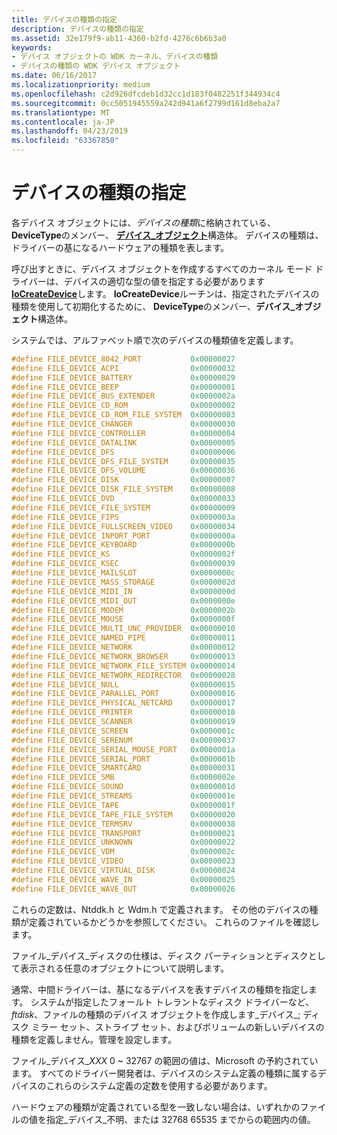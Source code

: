 ```yaml
---
title: デバイスの種類の指定
description: デバイスの種類の指定
ms.assetid: 32e179f9-ab11-4360-b2fd-4276c6b6b3a0
keywords:
- デバイス オブジェクトの WDK カーネル、デバイスの種類
- デバイスの種類の WDK デバイス オブジェクト
ms.date: 06/16/2017
ms.localizationpriority: medium
ms.openlocfilehash: c2d926dfcdeb1d32cc1d183f0482251f344934c4
ms.sourcegitcommit: 0cc5051945559a242d941a6f2799d161d8eba2a7
ms.translationtype: MT
ms.contentlocale: ja-JP
ms.lasthandoff: 04/23/2019
ms.locfileid: "63367850"
---
```

# <a name="specifying-device-types"></a>デバイスの種類の指定





各デバイス オブジェクトには、*デバイスの種類*に格納されている、 **DeviceType**のメンバー、 [**デバイス\_オブジェクト**](https://msdn.microsoft.com/library/windows/hardware/ff543147)構造体。 デバイスの種類は、ドライバーの基になるハードウェアの種類を表します。

呼び出すときに、デバイス オブジェクトを作成するすべてのカーネル モード ドライバーは、デバイスの適切な型の値を指定する必要があります[ **IoCreateDevice**](https://msdn.microsoft.com/library/windows/hardware/ff548397)します。 **IoCreateDevice**ルーチンは、指定されたデバイスの種類を使用して初期化するために、 **DeviceType**のメンバー、**デバイス\_オブジェクト**構造体。

システムでは、アルファベット順で次のデバイスの種類値を定義します。

```cpp
#define FILE_DEVICE_8042_PORT           0x00000027
#define FILE_DEVICE_ACPI                0x00000032
#define FILE_DEVICE_BATTERY             0x00000029
#define FILE_DEVICE_BEEP                0x00000001
#define FILE_DEVICE_BUS_EXTENDER        0x0000002a
#define FILE_DEVICE_CD_ROM              0x00000002
#define FILE_DEVICE_CD_ROM_FILE_SYSTEM  0x00000003
#define FILE_DEVICE_CHANGER             0x00000030
#define FILE_DEVICE_CONTROLLER          0x00000004
#define FILE_DEVICE_DATALINK            0x00000005
#define FILE_DEVICE_DFS                 0x00000006
#define FILE_DEVICE_DFS_FILE_SYSTEM     0x00000035
#define FILE_DEVICE_DFS_VOLUME          0x00000036
#define FILE_DEVICE_DISK                0x00000007
#define FILE_DEVICE_DISK_FILE_SYSTEM    0x00000008
#define FILE_DEVICE_DVD                 0x00000033
#define FILE_DEVICE_FILE_SYSTEM         0x00000009
#define FILE_DEVICE_FIPS                0x0000003a
#define FILE_DEVICE_FULLSCREEN_VIDEO    0x00000034
#define FILE_DEVICE_INPORT_PORT         0x0000000a
#define FILE_DEVICE_KEYBOARD            0x0000000b
#define FILE_DEVICE_KS                  0x0000002f
#define FILE_DEVICE_KSEC                0x00000039
#define FILE_DEVICE_MAILSLOT            0x0000000c
#define FILE_DEVICE_MASS_STORAGE        0x0000002d
#define FILE_DEVICE_MIDI_IN             0x0000000d
#define FILE_DEVICE_MIDI_OUT            0x0000000e
#define FILE_DEVICE_MODEM               0x0000002b
#define FILE_DEVICE_MOUSE               0x0000000f
#define FILE_DEVICE_MULTI_UNC_PROVIDER  0x00000010
#define FILE_DEVICE_NAMED_PIPE          0x00000011
#define FILE_DEVICE_NETWORK             0x00000012
#define FILE_DEVICE_NETWORK_BROWSER     0x00000013
#define FILE_DEVICE_NETWORK_FILE_SYSTEM 0x00000014
#define FILE_DEVICE_NETWORK_REDIRECTOR  0x00000028
#define FILE_DEVICE_NULL                0x00000015
#define FILE_DEVICE_PARALLEL_PORT       0x00000016
#define FILE_DEVICE_PHYSICAL_NETCARD    0x00000017
#define FILE_DEVICE_PRINTER             0x00000018
#define FILE_DEVICE_SCANNER             0x00000019
#define FILE_DEVICE_SCREEN              0x0000001c
#define FILE_DEVICE_SERENUM             0x00000037
#define FILE_DEVICE_SERIAL_MOUSE_PORT   0x0000001a
#define FILE_DEVICE_SERIAL_PORT         0x0000001b
#define FILE_DEVICE_SMARTCARD           0x00000031
#define FILE_DEVICE_SMB                 0x0000002e
#define FILE_DEVICE_SOUND               0x0000001d
#define FILE_DEVICE_STREAMS             0x0000001e
#define FILE_DEVICE_TAPE                0x0000001f
#define FILE_DEVICE_TAPE_FILE_SYSTEM    0x00000020
#define FILE_DEVICE_TERMSRV             0x00000038
#define FILE_DEVICE_TRANSPORT           0x00000021
#define FILE_DEVICE_UNKNOWN             0x00000022
#define FILE_DEVICE_VDM                 0x0000002c
#define FILE_DEVICE_VIDEO               0x00000023
#define FILE_DEVICE_VIRTUAL_DISK        0x00000024
#define FILE_DEVICE_WAVE_IN             0x00000025
#define FILE_DEVICE_WAVE_OUT            0x00000026
```

これらの定数は、Ntddk.h と Wdm.h で定義されます。 その他のデバイスの種類が定義されているかどうかを参照してください。 これらのファイルを確認します。

ファイル\_デバイス\_ディスクの仕様は、ディスク パーティションとディスクとして表示される任意のオブジェクトについて説明します。

通常、中間ドライバーは、基になるデバイスを表すデバイスの種類を指定します。 システムが指定したフォールト トレラントなディスク ドライバーなど、 *ftdisk*、ファイルの種類のデバイス オブジェクトを作成します\_デバイス\_; ディスク ミラー セット、ストライプ セット、およびボリュームの新しいデバイスの種類を定義しません。管理を設定します。

ファイル\_デバイス\_*XXX* 0 ~ 32767 の範囲の値は、Microsoft の予約されています。 すべてのドライバー開発者は、デバイスのシステム定義の種類に属するデバイスのこれらのシステム定義の定数を使用する必要があります。

ハードウェアの種類が定義されている型を一致しない場合は、いずれかのファイルの値を指定\_デバイス\_不明、または 32768 65535 までからの範囲内の値。

 

 




